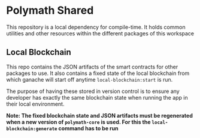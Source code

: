 # Polymath Shared

This repository is a local dependency for compile-time. It holds common
utilities and other resources within the different packages of this workspace

## Local Blockchain

This repo contains the JSON artifacts of the smart contracts
for other packages to use. It also contains a fixed state of the local blockchain
from which ganache will start off anytime `local-blockchain:start` is run.

The purpose of having these stored in version control is to ensure any developer
has exactly the same blockchain state when running the app in their local
environment.

**Note: The fixed blockchain state and JSON artifacts must be regenerated when
a new version of `polymath-core` is used. For this the `local-blockchain:generate` command has to be run**

